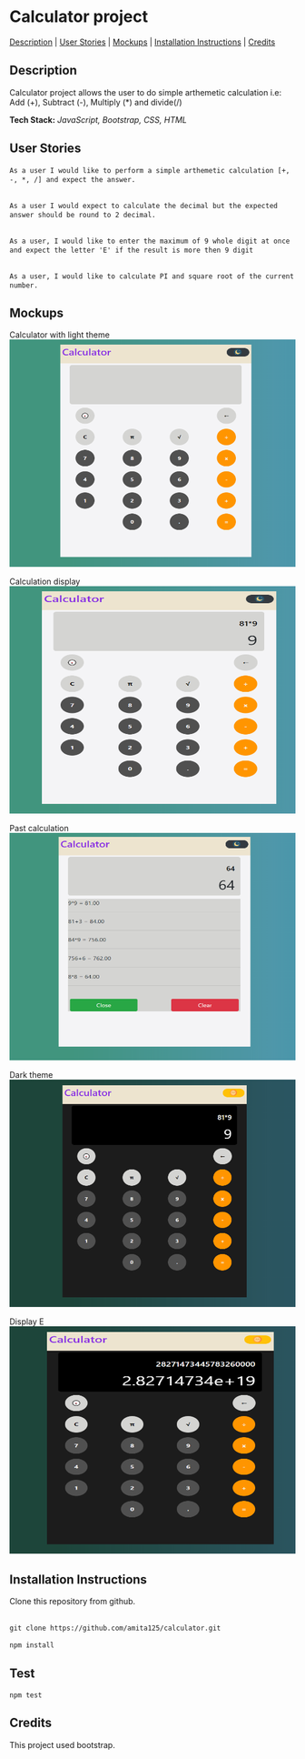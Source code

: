 # Calculator project

[Description](#description) | [User Stories](#user-stories) | [Mockups](#mockups) | [Installation Instructions](#installation) | [Credits](#credits)

## <a name="description">Description</a>

Calculator project allows the user to do simple arthemetic calculation i.e: Add (+), Subtract (-), Multiply (\*) and divide(/)

**Tech Stack:** _JavaScript, Bootstrap, CSS, HTML_

## <a name="user-stories">User Stories</a>

```
As a user I would like to perform a simple arthemetic calculation [+, -, *, /] and expect the answer.

```

```

As a user I would expect to calculate the decimal but the expected answer should be round to 2 decimal.

```

```

As a user, I would like to enter the maximum of 9 whole digit at once and expect the letter 'E' if the result is more then 9 digit

```

```

As a user, I would like to calculate PI and square root of the current number.

```

## <a name="mockups">Mockups</a>

Calculator with light theme
<img src="https://github.com/amita125/calculator/blob/master/assets/img/calculator.png" alt="calculator" height="400" width="100%" />

Calculation display
<img src="https://github.com/amita125/calculator/blob/master/assets/img/calculation.png" alt="calculation" height="400" width="100%" />

Past calculation 
<img src="https://github.com/amita125/calculator/blob/master/assets/img/past-result.png" alt="past-result" height="400" width="100%" />

Dark theme
<img src="https://github.com/amita125/calculator/blob/master/assets/img/dark-mode.png" alt="dark-mode" height="400" width="100%" />

Display E 
<img src="https://github.com/amita125/calculator/blob/master/assets/img/edisplayed.png" alt="e" height="400" width="100%" />

## <a name="installation">Installation Instructions</a>

Clone this repository from github.

```

git clone https://github.com/amita125/calculator.git

```

```
npm install 
```
## Test

```
npm test
```
## <a name="credits">Credits</a>

This project used bootstrap.


